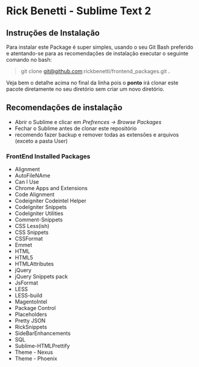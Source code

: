 Rick Benetti - Sublime Text 2
=============================

Instruções de Instalação
-------------------------
Para instalar este Package é super simples, usando o seu Git Bash preferido e atentando-se para as recomendações de instalação executar o seguinte comando no bash:

> git clone git@github.com:rickbenetti/frontend_packages.git **.**

Veja bem o detalhe acima no final da linha pois o **ponto** irá clonar este pacote diretamente no seu diretório sem criar um novo diretório.

Recomendações de instalação
---------------------------
* Abrir o Sublime e clicar em *Prefrences -> Browse Packages*
* Fechar o Sublime antes de clonar este repositório
* recomendo fazer backup e remover todas as extensões e arquivos (exceto a pasta User)

### FrontEnd Installed Packages
- Alignment
- AutoFileNAme
- Can I Use
- Chrome Apps and Extensions
- Code Alignment
- Codeigniter Codeintel Helper
- CodeIgniter Snippets
- CodeIgniter Utilities
- Comment-Snippets
- CSS Less(ish)
- CSS Snippets
- CSSFormat
- Emmet
- HTML
- HTML5
- HTMLAttributes
- jQuery
- jQuery Snippets pack
- JsFormat
- LESS
- LESS-build
- MagentoIntel
- Package Control
- Placeholders
- Pretty JSON
- RickSnippets
- SideBarEnhancements
- SQL
- Sublime-HTMLPrettify
- Theme - Nexus
- Theme - Phoenix
